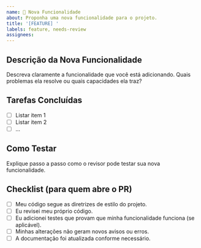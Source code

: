 ```yaml
---
name: 🚀 Nova Funcionalidade
about: Proponha uma nova funcionalidade para o projeto.
title: '[FEATURE] '
labels: feature, needs-review
assignees:
---
```


## Descrição da Nova Funcionalidade

Descreva claramente a funcionalidade que você está adicionando. Quais problemas ela resolve ou quais capacidades ela traz?

## Tarefas Concluídas

- [ ] Listar item 1
- [ ] Listar item 2
- [ ] ...

## Como Testar

Explique passo a passo como o revisor pode testar sua nova funcionalidade.

## Checklist (para quem abre o PR)

- [ ] Meu código segue as diretrizes de estilo do projeto.
- [ ] Eu revisei meu próprio código.
- [ ] Eu adicionei testes que provam que minha funcionalidade funciona (se aplicável).
- [ ] Minhas alterações não geram novos avisos ou erros.
- [ ] A documentação foi atualizada conforme necessário.
